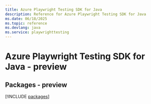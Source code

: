 ```yaml
---
title: Azure Playwright Testing SDK for Java
description: Reference for Azure Playwright Testing SDK for Java
ms.date: 06/18/2025
ms.topic: reference
ms.devlang: java
ms.service: playwrighttesting
---
```

# Azure Playwright Testing SDK for Java - preview
## Packages - preview
[!INCLUDE [packages](playwright-testing-index.md)]